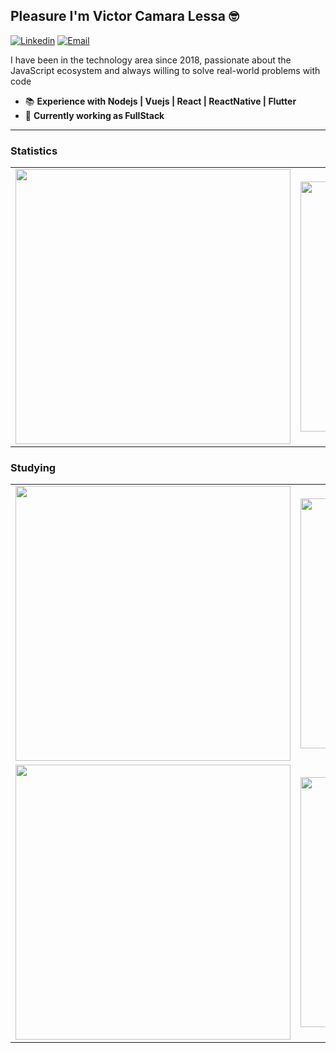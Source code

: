 <h2>Pleasure I'm Victor Camara Lessa 🤓</h2>

[![Linkedin](https://img.shields.io/badge/-LinkedIn-blue?style=flat&logo=Linkedin&logoColor=white)](https://www.linkedin.com/in/victorcamaralessa/)
[![Email](https://img.shields.io/badge/-Gmail-red?style=flat&logo=Mail&logoColor=white)](mailto:victordsgnr@gmail.com)

I have been in the technology area since 2018, passionate about the JavaScript ecosystem and always willing to solve real-world problems with code

- 📚 <b>Experience with Nodejs | Vuejs | React | ReactNative | Flutter</b>
- 🚀 <b>Currently working as FullStack</b>

<hr>

<h3>Statistics</h3>

<center>
    <table align="center">
      <tr>
          <td>
            <img width="440px" align="center" src="https://github-readme-stats.vercel.app/api?username=victorLessa&count_private=true&hide_border=true" />
          </td>
          <td>
            <img width="400px" align="center" src="https://github-readme-stats.vercel.app/api/top-langs/?username=victorLessa&hide=html&layout=compact&count_private=true&hide_border=true" />               
          </td>
      </tr>  
    </table>
</center>

<h3>Studying</h3>

<center>
    <table align="center">
      <tr>
          <td>
            <img width="440px" align="center" src="https://github-readme-stats.vercel.app/api/pin?username=victorLessa&repo=facebook-clone-react-native" />
          </td>
          <td>
            <img width="400px" align="center" src="https://github-readme-stats.vercel.app/api/pin?username=victorLessa&repo=parse2-kmz" />               
          </td>
      </tr>  
      <tr>
          <td>
            <img width="440px" align="center" src="https://github-readme-stats.vercel.app/api/pin?username=victorLessa&repo=eUni-App-Flutter" />
          </td>
          <td>
            <img width="400px" align="center" src="https://github-readme-stats.vercel.app/api/pin?username=victorLessa&repo=zombie-apocalypse" />               
          </td>
      </tr>  
    </table>
</center>
